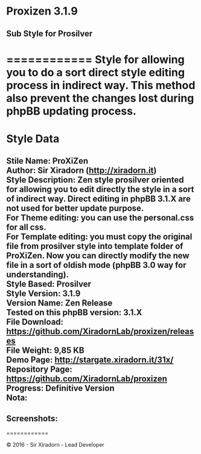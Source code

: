 # Proxizen 3.1.9  
## Sub Style for Prosilver  
============
Style for allowing you to do a sort direct style editing process in indirect way. This method also prevent the changes lost during phpBB updating process.
============
# Style Data
**Stile Name:** ProXiZen  
**Author:** Sir Xiradorn (http://xiradorn.it)  
**Style Description:** Zen style prosilver oriented for allowing you to edit directly the style in a sort of indirect way. Direct editing in phpBB 3.1.X are not used for better update purpose.  
For Theme editing: you can use the personal.css for all css.  
For Template editing: you must copy the original file from prosilver style into template folder of ProXiZen. Now you can directly modify the **new** file in a sort of oldish mode (phpBB 3.0 way for understanding).  
**Style Based:** Prosilver  
**Style Version:** 3.1.9  
**Version Name:** Zen Release  
**Tested on this phpBB version:** 3.1.X  
**File Download:** https://github.com/XiradornLab/proxizen/releases  
**File Weight:** 9,85 KB  
**Demo Page:** http://stargate.xiradorn.it/31x/  
**Repository Page:** https://github.com/XiradornLab/proxizen  
**Progress:** Definitive Version  
**Nota:**  
---  

**Screenshots:**  
---  
============  

© 2016 - Sir Xiradorn - Lead Developer
